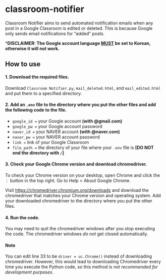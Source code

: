 # classroom-notifier
Classroom Notifier aims to send automated notification emails when any post in a Google Classroom is edited or deleted. This is because Google only sends email notifications for “added” posts.

***DISCLAIMER: The Google account language <ins>MUST</ins> be set to Korean, otherwise it will not work.**

## How to use
#### 1. Download the required files.
Download `Classroom Notifier.py`, `mail_deleted.html`, and `mail_edited.html` and put them to a specified directory.

#### 2. Add an `.env` file to the directory where you put the other files and add the following code to the file.
* `google_id =` your Google account **(with @gmail.com)**
* `google_pw =` your Google account password
* `naver_id =` your NAVER account **(with @naver.com)**
* `naver_pw =` your NAVER account password
* `link =` link of your Google Classroom
* `file_path =` the directory of your file where your `.env` file is **[DO NOT end the directory with `/`]**

#### 3. Check your Google Chrome version and download chromedriver.
To check your Chrome version on your desktop, open Chrome and click the `⋮` button in the top right. Go to Help > About Google Chrome.

Visit https://chromedriver.chromium.org/downloads and download the chromedriver that matches your Chrome version and operating system. Add your downloaded chromedriver to the directory where you put the other files.

#### 4. Run the code.
You may need to quit the chromedriver windows after you stop executing the code. The chromedriver windows *do not* get closed automatically.

#### Note
You can edit line 33 to be `driver = uc.Chrome()` instead of downloading chromedriver. However, this would lead to downloading Chromedriver every time you execute the Python code, so this method is *not recommended for development purposes*.
